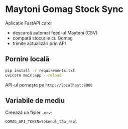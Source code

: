 # Maytoni Gomag Stock Sync

Aplicație FastAPI care:
- descarcă automat feed-ul Maytoni (CSV)
- compară stocurile cu Gomag
- trimite actualizări prin API

## Pornire locală

```bash
pip install -r requirements.txt
uvicorn main:app --reload
```

API-ul pornește pe `http://localhost:8000`

## Variabile de mediu

Creează un fișier `.env`:

```
GOMAG_API_TOKEN=tokenul_tău_real
```
